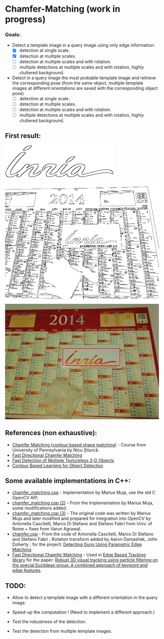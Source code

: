 # Chamfer-Matching (work in progress)

### Goals:
- Detect a template image in a query image using only edge information:
  - [x] detection at single scale.
  - [x] detection at multiple scales.
  - [ ] detection at multiple scales and with rotation.
  - [ ] multiple detections at multiple scales and with rotation, highly cluttered background.
- Detect in a query image the most probable template image and retrieve the corresponding pose (from the same object, multiple template images at different orientations are saved with the corresponding object pose)
  - [ ] detection at single scale.
  - [ ] detection at multiple scales.
  - [ ] detection at multiple scales and with rotation.
  - [ ] multiple detections at multiple scales and with rotation, highly cluttered background.

## First result:
![Template edges image:](/results/Edge_template.png "Template edges image")

![Query edges image:](/results/Edge_query.png "Query edges image")

![Detection at single scale:](/results/Simple_test_result_single_scale.png "Detection at single scale")

## References (non exhaustive):
* [Chamfer Matching (contour based shape matching)] - Course from University of Pennsylvania by Nicu Știurcă.
* [Fast Directional Chamfer Matching]
* [Fast Detection of Multiple Textureless 3-D Objects]
* [Contour Based Learning for Object Detection]

## Some available implementations in C++:
* [chamfer_matching.cpp] - Implementation by Marius Muja, use the old C OpenCV API.
* [chamfer_matching.cpp (2)] - From the Implementation by Marius Muja, some modifications added.
* [chamfer_matching.cpp (3)] - The original code was written by Marius Muja and later modified and prepared for integration into OpenCV by Antonella Cascitelli, Marco Di Stefano and Stefano Fabri from Univ. of Rome + fixes from Varun Agrawal.
* [chamfer.cpp] - From the code of Antonella Cascitelli, Marco Di Stefano and Stefano Fabri ; Rotation transform added by Aaron Damashek, John Doherty ; for the project: [Detecting Guns Using Parametric Edge Matching].
* [Fast Directional Chamfer Matching] - Used in [Edge Based Tracking library] for the paper: [Robust 3D visual tracking using particle filtering on the special Euclidean group: A combined approach of keypoint and edge features].


## TODO:
* Allow to detect a template image with a different orientation in the query image.
* Speed-up the computation ! (Need to implement a different approach.)
* Test the robustness of the detection.
* Test the detection from multiple template images.


   [Chamfer Matching (contour based shape matching)]: <https://alliance.seas.upenn.edu/~cis581/wiki/Lectures/Fall2013/CIS581-21-13-chamfer-matching.pdf>
   [Fast Directional Chamfer Matching]: <https://www.umiacs.umd.edu/users/vashok/MyPapers/HighlySelectiveConf2010/liu_cvpr2010.pdf>
   [Fast Detection of Multiple Textureless 3-D Objects]: <http://cmp.felk.cvut.cz/~matas/papers/cai-2013-textureless-icvs.pdf>
   [Contour Based Learning for Object Detection]: <ftp://svr-www.eng.cam.ac.uk/pub/reports/shotton_iccv05.pdf>
   [chamfer_matching.cpp]: <http://robots.stanford.edu/teichman/repos/track_classification/src/ros-pkg/chamfer_matching/src/chamfer_matching.cpp>
   [chamfer_matching.cpp (2)]: <https://github.com/wg-perception/transparent_objects/blob/master/src/chamfer_matching/chamfer_matching.cpp>
   [chamfer_matching.cpp (3)]: <https://github.com/varunagrawal/opencv/blob/2.4/modules/contrib/src/chamfermatching.cpp>
   [chamfer.cpp]: <https://github.com/johndoherty/pistol_detection/blob/master/PistolDetection/chamfer.cpp>
   [Detecting Guns Using Parametric Edge Matching]: <http://cvgl.stanford.edu/teaching/cs231a_winter1415/prev/projects/CS231AGun.pdf>
   [Fast Directional Chamfer Matching]: <https://github.com/CognitiveRobotics/object_tracking_2D/tree/master/3rdparty/Fdcm>
   [Edge Based Tracking library]: <https://github.com/CognitiveRobotics/object_tracking_2D>
   [Robust 3D visual tracking using particle filtering on the special Euclidean group: A combined approach of keypoint and edge features]: <https://people.csail.mit.edu/cchoi/pub/Choi12ijrr.pdf>



